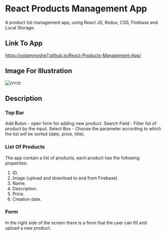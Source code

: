 # React Products Management App
A product list management app, using React JS, Redux, CSS, Firebase and Local Storage.

## Link To App
https://yotammoshe7.github.io/React-Products-Management-App/

## Image For Illustration
![‏‏לכידה](https://user-images.githubusercontent.com/57434735/118008387-ac586b80-b355-11eb-83e8-335888294ea1.PNG)

## Description
### Top Bar
Add Buton - open form for adding new product. 
Search Field - Filter list of product by the input. 
Select Box - Choose the parameter according to which the list will be sorted (date, price, title). 

### List Of Products
The app contain a list of products, each product has the following properties:
1.	ID.
2.	Image (upload and download to and from Firebase). 
3.	Name.
4.	Description.
5.	Price.
6.	Creation date.

### Form
In the right side of the screen there is a form that the user can fill and upload a new product.





